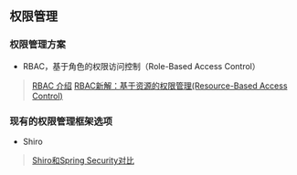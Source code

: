 ## 权限管理
### 权限管理方案
- RBAC，基于角色的权限访问控制（Role-Based Access Control）
> [RBAC 介绍](https://www.sojson.com/blog/141.html)
> [RBAC新解：基于资源的权限管理(Resource-Based Access Control)](https://globeeip.iteye.com/blog/1236167)
### 现有的权限管理框架选项
-  Shiro
> [Shiro和Spring Security对比](https://blog.csdn.net/liyuejin/article/details/77838868)
<!--stackedit_data:
eyJoaXN0b3J5IjpbLTIyMDIzMTA4Niw3NjU4NTI0OTQsLTEyOD
kyNjU4NDYsMTA2ODQwMDE3MV19
-->